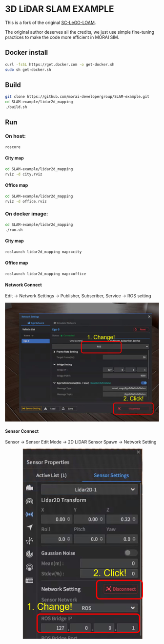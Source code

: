 # 3D LiDAR SLAM EXAMPLE

This is a fork of the original [SC-LeGO-LOAM](https://github.com/irapkaist/SC-LeGO-LOAM).

The original author deserves all the credits, we just use simple fine-tuning practices to make the code more efficient in MORAI SIM.

## Docker install
```bash
curl -fsSL https://get.docker.com -o get-docker.sh
sudo sh get-docker.sh
```

## Build
```bash
git clone https://github.com/morai-developergroup/SLAM-example.git
cd SLAM-example/lidar2d_mapping
./build.sh
```

## Run

### On host:
```bash
roscore
```
#### City map
```bash
cd SLAM-example/lidar2d_mapping
rviz -d city.rviz
```
#### Office map
```bash
cd SLAM-example/lidar2d_mapping
rviz -d office.rviz
```

### On docker image:
```bash
cd SLAM-example/lidar2d_mapping
./run.sh
```
#### City map
```bash
roslaunch lidar2d_mapping map:=city
```
#### Office map
```bash
roslaunch lidar2d_mapping map:=office
```
#### Network Connect
Edit -> Network Settings -> Publisher, Subscriber, Service -> ROS setting
<p align="center"><img src="img/network_connect.jpg" width=800></p>

#### Sensor Connect
Sensor -> Sensor Edit Mode -> 2D LiDAR Sensor Spawn -> Network Setting
<p align="center"><img src="img/sensor_connect.jpg" width=400></p>
